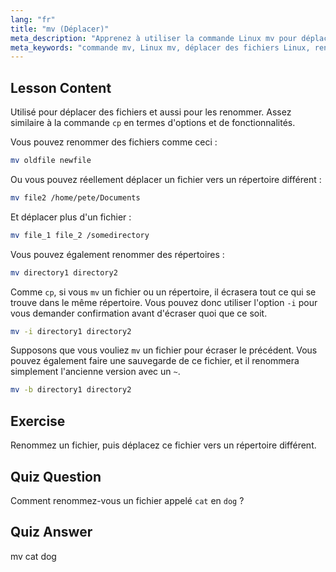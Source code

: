```yaml
---
lang: "fr"
title: "mv (Déplacer)"
meta_description: "Apprenez à utiliser la commande Linux mv pour déplacer et renommer des fichiers/répertoires. Comprenez ses options et prévenez les écrasements. Commencez votre parcours Linux !"
meta_keywords: "commande mv, Linux mv, déplacer des fichiers Linux, renommer des fichiers Linux, tutoriel Linux, débutant, guide Linux"
---
```


## Lesson Content

Utilisé pour déplacer des fichiers et aussi pour les renommer. Assez similaire à la commande `cp` en termes d'options et de fonctionnalités.

Vous pouvez renommer des fichiers comme ceci :

```bash
mv oldfile newfile
```

Ou vous pouvez réellement déplacer un fichier vers un répertoire différent :

```bash
mv file2 /home/pete/Documents
```

Et déplacer plus d'un fichier :

```bash
mv file_1 file_2 /somedirectory
```

Vous pouvez également renommer des répertoires :

```bash
mv directory1 directory2
```

Comme `cp`, si vous `mv` un fichier ou un répertoire, il écrasera tout ce qui se trouve dans le même répertoire. Vous pouvez donc utiliser l'option `-i` pour vous demander confirmation avant d'écraser quoi que ce soit.

```bash
mv -i directory1 directory2
```

Supposons que vous vouliez `mv` un fichier pour écraser le précédent. Vous pouvez également faire une sauvegarde de ce fichier, et il renommera simplement l'ancienne version avec un `~`.

```bash
mv -b directory1 directory2
```

## Exercise

Renommez un fichier, puis déplacez ce fichier vers un répertoire différent.

## Quiz Question

Comment renommez-vous un fichier appelé `cat` en `dog` ?

## Quiz Answer

mv cat dog
